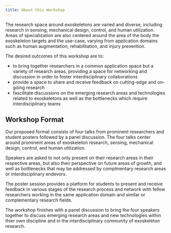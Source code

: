```yaml
---
title: About this Workshop
---
```


The research space around exoskeletons are varied and diverse, including research in sensing, mechanical design, control, and human utilization. Areas of specialization are also centered around the area of the body the exoskeleton targets and the use-case, varying from application domains such as human augmentation, rehabilitation, and injury prevention.

The desired outcomes of this workshop are to:
- to bring together researchers in a common application space but a variety of research areas, providing a space for networking and discussion in order to foster interdisciplinary collaborations
- provide a space to share and receive feedback on cutting-edge and on-going research
- fascilitate discussions on the emerging research areas and technologies related to exoskeletons as well as the bottlenecks which require interdisciplinary teams

## Workshop Format ##
Our proposed format consists of four talks from prominent researchers and student posters followed by a panel discussion. The four talks center around prominent areas of exoskeleton research, sensing, mechanical design, control, and human utilization. 

Speakers are asked to not only present on their research areas in their respective areas, but also their perspective on future areas of growth, and well as bottlenecks that may be addressed by complmentary research areas or interdisciplinary endevors. 

The poster session provides a platform for students to present and receive feedback in various stages of the research process and network with fellow researchers working in the same application domain and similar or complementary research fields. 

The workshop finishes with a panel discussion to bring the four speakers together to discuss emerging research areas and new technologies within thier own discipline and in the interdisciplinary community of exoskeleton research.

